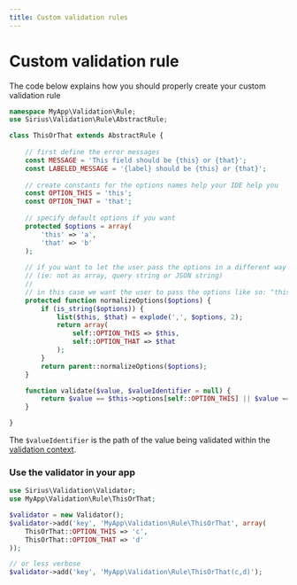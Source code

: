 ```yaml
---
title: Custom validation rules
---
```


# Custom validation rule

The code below explains how you should properly create your custom validation rule

```php
namespace MyApp\Validation\Rule;
use Sirius\Validation\Rule\AbstractRule;

class ThisOrThat extends AbstractRule {
    
    // first define the error messages
    const MESSAGE = 'This field should be {this} or {that}';
    const LABELED_MESSAGE = '{label} should be {this} or {that}';
    
    // create constants for the options names help your IDE help you
    const OPTION_THIS = 'this';
    const OPTION_THAT = 'that';
    
    // specify default options if you want
    protected $options = array(
        'this' => 'a',
        'that' => 'b'
    );
    
    // if you want to let the user pass the options in a different way
    // (ie: not as array, query string or JSON string)
    // 
    // in this case we want the user to pass the options like so: "this,that"
    protected function normalizeOptions($options) {
        if (is_string($options)) {
            list($this, $that) = explode(',', $options, 2);
            return array(
                self::OPTION_THIS => $this,
                self::OPTION_THAT => $that
            );
        }
        return parent::normalizeOptions($options);
    }

    function validate($value, $valueIdentifier = null) {
        return $value == $this->options[self::OPTION_THIS] || $value == $this->options[self::OPTION_THAT];
    }

}
```

The `$valueIdentifier` is the path of the value being validated within the [validation context](validation_context.md).

### Use the validator in your app

```php
use Sirius\Validation\Validator;
use MyApp\Validation\Rule\ThisOrThat;

$validator = new Validator();
$validator->add('key', 'MyApp\Validation\Rule\ThisOrThat', array(
    ThisOrThat::OPTION_THIS => 'c',
    ThisOrThat::OPTION_THAT => 'd'
));

// or less verbose
$validator->add('key', 'MyApp\Validation\Rule\ThisOrThat(c,d)');
```